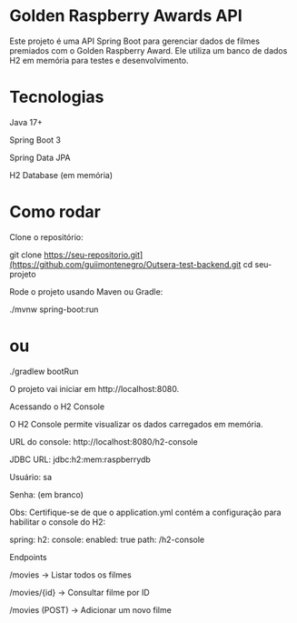 # Golden Raspberry Awards API

Este projeto é uma API Spring Boot para gerenciar dados de filmes premiados com o Golden Raspberry Award. Ele utiliza um banco de dados H2 em memória para testes e desenvolvimento.

# Tecnologias

Java 17+

Spring Boot 3

Spring Data JPA

H2 Database (em memória)

# Como rodar

Clone o repositório:

git clone https://seu-repositorio.git](https://github.com/guiimontenegro/Outsera-test-backend.git
cd seu-projeto

Rode o projeto usando Maven ou Gradle:

./mvnw spring-boot:run

# ou

./gradlew bootRun

O projeto vai iniciar em http://localhost:8080.

Acessando o H2 Console

O H2 Console permite visualizar os dados carregados em memória.

URL do console: http://localhost:8080/h2-console

JDBC URL: jdbc:h2:mem:raspberrydb

Usuário: sa

Senha: (em branco)

Obs: Certifique-se de que o application.yml contém a configuração para habilitar o console do H2:

spring:
h2:
console:
enabled: true
path: /h2-console

Endpoints

/movies → Listar todos os filmes

/movies/{id} → Consultar filme por ID

/movies (POST) → Adicionar um novo filme
